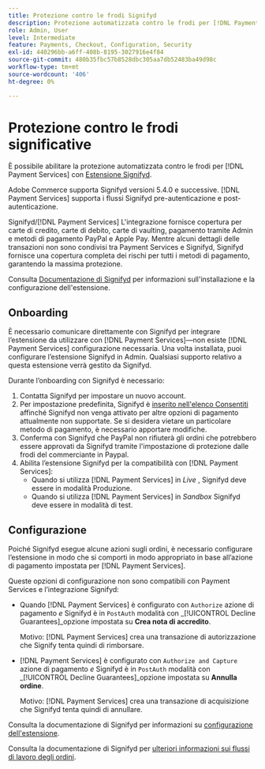 ```yaml
---
title: Protezione contro le frodi Signifyd
description: Protezione automatizzata contro le frodi per [!DNL Payment Services] con Signifyd.
role: Admin, User
level: Intermediate
feature: Payments, Checkout, Configuration, Security
exl-id: 440296bb-a6ff-408b-8195-3027916e4f84
source-git-commit: 480b35fbc57b8528dbc305aa7db52483ba49d98c
workflow-type: tm+mt
source-wordcount: '406'
ht-degree: 0%

---
```


# Protezione contro le frodi significative

È possibile abilitare la protezione automatizzata contro le frodi per [!DNL Payment Services] con [Estensione Signifyd](https://commercemarketplace.adobe.com/signifyd-module-connect.html).

Adobe Commerce supporta Signifyd versioni 5.4.0 e successive. [!DNL Payment Services] supporta i flussi Signifyd pre-autenticazione e post-autenticazione.

Signifyd/[!DNL Payment Services] L&#39;integrazione fornisce copertura per carte di credito, carte di debito, carte di vaulting, pagamento tramite Admin e metodi di pagamento PayPal e Apple Pay. Mentre alcuni dettagli delle transazioni non sono condivisi tra Payment Services e Signifyd, Signifyd fornisce una copertura completa dei rischi per tutti i metodi di pagamento, garantendo la massima protezione.

Consulta [Documentazione di Signifyd](https://community.signifyd.com/support/s/article/magento-2-extension-install-guide?language=en_US#downloadandinstallingmagento2extension) per informazioni sull&#39;installazione e la configurazione dell&#39;estensione.

## Onboarding

È necessario comunicare direttamente con Signifyd per integrare l’estensione da utilizzare con [!DNL Payment Services]—non esiste [!DNL Payment Services] configurazione necessaria. Una volta installata, puoi configurare l’estensione Signifyd in Admin. Qualsiasi supporto relativo a questa estensione verrà gestito da Signifyd.

Durante l’onboarding con Signifyd è necessario:

1. Contatta Signifyd per impostare un nuovo account.
1. Per impostazione predefinita, Signifyd è [inserito nell&#39;elenco Consentiti](https://github.com/signifyd/magento2/blob/main/docs/RESTRICT-PAYMENTS.md) affinché Signifyd non venga attivato per altre opzioni di pagamento attualmente non supportate. Se si desidera vietare un particolare metodo di pagamento, è necessario apportare modifiche.
1. Conferma con Signifyd che PayPal non rifiuterà gli ordini che potrebbero essere approvati da Signifyd tramite l&#39;impostazione di protezione dalle frodi del commerciante in Paypal.
1. Abilita l’estensione Signifyd per la compatibilità con [!DNL Payment Services]:
   * Quando si utilizza [!DNL Payment Services] in _Live_ , Signifyd deve essere in modalità Produzione.
   * Quando si utilizza [!DNL Payment Services] in _Sandbox_ Signifyd deve essere in modalità di test.

## Configurazione

Poiché Signifyd esegue alcune azioni sugli ordini, è necessario configurare l’estensione in modo che si comporti in modo appropriato in base all’azione di pagamento impostata per [!DNL Payment Services].

Queste opzioni di configurazione non sono compatibili con Payment Services e l’integrazione Signifyd:

* Quando [!DNL Payment Services] è configurato con `Authorize` azione di pagamento _e_ Signifyd è in `PostAuth` modalità con _[!UICONTROL Decline Guarantees]_opzione impostata su **Crea nota di accredito**.

  Motivo: [!DNL Payment Services] crea una transazione di autorizzazione che Signify tenta quindi di rimborsare.


* [!DNL Payment Services] è configurato con `Authorize and Capture` azione di pagamento _e_ Signifyd è in `PostAuth` modalità con _[!UICONTROL Decline Guarantees]_opzione impostata su **Annulla ordine**.

  Motivo: [!DNL Payment Services] crea una transazione di acquisizione che Signifyd tenta quindi di annullare.


Consulta la documentazione di Signifyd per informazioni su [configurazione dell&#39;estensione](https://community.signifyd.com/support/s/article/magento-2-extension-install-guide?language=en_US#configuringmagento2extension).

Consulta la documentazione di Signifyd per [ulteriori informazioni sui flussi di lavoro degli ordini](https://community.signifyd.com/support/s/article/magento-2-extension-install-guide?language=en_US#howmagento2works).
